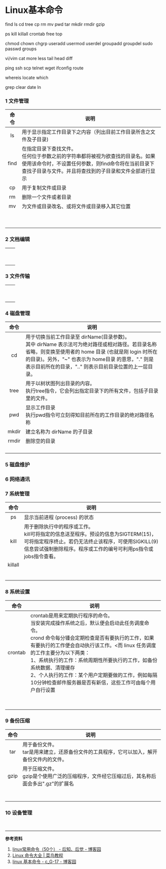 # Linux基本命令

find ls cd tree cp rm mv pwd tar mkdir rmdir gzip

ps kill killall crontab free top 

chmod chown chgrp useradd usermod userdel groupadd groupdel sudo passwd groups 

vi/vim cat more less tail head diff 

ping ssh scp telnet wget ifconfig route

whereis locate which 

grep clear date ln 

### 1 文件管理

| 命令 | 说明                                                         |
| :--: | ------------------------------------------------------------ |
|  ls  | 用于显示指定工作目录下之内容（列出目前工作目录所含之文件及子目录) |
| find | 在指定目录下查找文件。<br>任何位于参数之前的字符串都将被视为欲查找的目录名。如果使用该命令时，不设置任何参数，则find命令将在当前目录下查找子目录与文件。并且将查找到的子目录和文件全部进行显示 |
|  cp  | 用于复制文件或目录                                           |
|  rm  | 删除一个文件或者目录                                         |
|  mv  | 为文件或目录改名、或将文件或目录移入其它位置                 |
|      |                                                              |
|      |                                                              |
|      |                                                              |
|      |                                                              |
|      |                                                              |
|      |                                                              |
|      |                                                              |
|      |                                                              |
|      |                                                              |

### 2 文档编辑

|      |      |
| ---- | ---- |
|      |      |
|      |      |
|      |      |
|      |      |
|      |      |
|      |      |
|      |      |
|      |      |
|      |      |

### 3 文件传输

|      |      |
| ---- | ---- |
|      |      |
|      |      |
|      |      |
|      |      |
|      |      |
|      |      |
|      |      |
|      |      |
|      |      |

### 4 磁盘管理

| 命令  | 说明                                                         |
| :---: | ------------------------------------------------------------ |
|  cd   | 用于切换当前工作目录至 dirName(目录参数)。<br>其中 dirName 表示法可为绝对路径或相对路径。若目录名称省略，则变换至使用者的 home 目录 (也就是刚 login 时所在的目录)。另外，"~" 也表示为 home目录 的意思，"." 则是表示目前所在的目录，".." 则表示目前目录位置的上一层目录。 |
| tree  | 用于以树状图列出目录的内容。<br>执行tree指令，它会列出指定目录下的所有文件，包括子目录里的文件。 |
|  pwd  | 显示工作目录<br>执行pwd指令可立刻得知目前所在的工作目录的绝对路径名称 |
| mkdir | 建立名称为 dirName 的子目录                                  |
| rmdir | 删除空的目录                                                 |
|       |                                                              |
|       |                                                              |
|       |                                                              |
|       |                                                              |

### 5 磁盘维护



### 6 网络通讯



### 7 系统管理

|  命令   | 说明                                                         |
| :-----: | ------------------------------------------------------------ |
|   ps    | 显示当前进程 (process) 的状态                                |
|  kill   | 用于删除执行中的程序或工作。<br>kill可将指定的信息送至程序。预设的信息为SIGTERM(15)，可将指定程序终止。若仍无法终止该程序，可使用SIGKILL(9)信息尝试强制删除程序。程序或工作的编号可利用ps指令或jobs指令查看。 |
| killall |                                                              |
|         |                                                              |
|         |                                                              |
|         |                                                              |
|         |                                                              |
|         |                                                              |
|         |                                                              |



### 8 系统设置

|  命令   | 说明                                                         |
| :-----: | ------------------------------------------------------------ |
| crontab | crontab是用来定期执行程序的命令。<br/>当安装完成操作系统之后，默认便会启动此任务调度命令。<br/>crond 命令每分锺会定期检查是否有要执行的工作，如果有要执行的工作便会自动执行该工作。<而 linux 任务调度的工作主要分为以下两类：<br/>1、系统执行的工作：系统周期性所要执行的工作，如备份系统数据、清理缓存<br/>2、个人执行的工作：某个用户定期要做的工作，例如每隔10分钟检查邮件服务器是否有新信，这些工作可由每个用户自行设置 |
|         |                                                              |
|         |                                                              |
|         |                                                              |
|         |                                                              |
|         |                                                              |
|         |                                                              |
|         |                                                              |
|         |                                                              |



### 9 备份压缩

| 命令 | 说明                                                         |
| :--: | ------------------------------------------------------------ |
| tar  | 用于备份文件。<br/>tar是用来建立，还原备份文件的工具程序，它可以加入，解开备份文件内的文件。 |
| gzip | 用于压缩文件。<br/>gzip是个使用广泛的压缩程序，文件经它压缩过后，其名称后面会多出".gz"的扩展名 |
|      |                                                              |
|      |                                                              |
|      |                                                              |
|      |                                                              |
|      |                                                              |
|      |                                                              |
|      |                                                              |



### 10 设备管理





<br>

---

**参考资料**

1. [linux常用命令（50个） - 后知、后觉 - 博客园](https://www.cnblogs.com/xuxinstyle/p/9609551.html)
2. [Linux 命令大全 | 菜鸟教程](https://www.runoob.com/linux/linux-command-manual.html)
3. [linux 基本命令 - c_G-17 - 博客园](https://www.cnblogs.com/shiqi17/p/9344570.html)